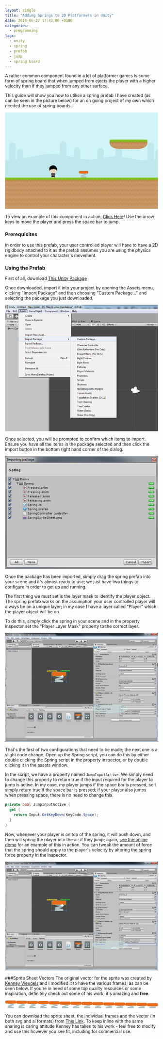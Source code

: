 ```yaml
---
layout: single
title: "Adding Springs to 2D Platformers in Unity"
date: 2014-06-27 17:43:00 +0100
categories:
  - programming
tags:
  - unity
  - spring
  - prefab
  - jump
  - spring board
---
```

A rather common component found in a lot of platformer games is some form of spring board that when jumped from ejects the player with a higher velocity than if they jumped from any other surface.

This guide will show you how to utilise a spring prefab I have created (as can be seen in the picture below) for an on going project of my own which needed the use of spring boards.

![](/assets/images/adding-springs-to-2d-platformers-in-unity/unity_spring_platform.png)

To view an example of this component in action, [Click Here](https://static.rastating.com/unity/spring/)! Use the arrow keys to move the player and press the space bar to jump.

### Prerequisites
In order to use this prefab, your user controlled player will have to have a 2D rigidbody attached to it as the prefab assumes you are using the physics engine to control your character's movement.

### Using the Prefab
First of all, download [This Unity Package](https://mega.nz/#!CUViRLSQ!qMiQ-AdZJgHlUKlbzXNXPdJeYHqgBml06zANfiGlyf8)

Once downloaded, import it into your project by opening the Assets menu, clicking "Import Package" and then choosing "Custom Package..." and selecting the package you just downloaded.

![](/assets/images/adding-springs-to-2d-platformers-in-unity/unity_import_package.png)

Once selected, you will be prompted to confirm which items to import. Ensure you have all the items in the package selected and then click the import button in the bottom right hand corner of the dialog.

![](/assets/images/adding-springs-to-2d-platformers-in-unity/unity_import_package_contents.png)

Once the package has been imported, simply drag the spring prefab into your scene and it's almost ready to use; we just have two things to configure in order to get up and running.

The first thing we must set is the layer mask to identify the player object. The spring prefab works on the assumption your user controlled player will always be on a unique layer; in my case I have a layer called "Player" which the player object will be on.

To do this, simply click the spring in your scene and in the property inspector set the "Player Layer Mask" property to the correct layer.

![](/assets/images/adding-springs-to-2d-platformers-in-unity/unity_spring_layer_mask.png)

That's the first of two configurations that need to be made; the next one is a slight code change. Open up the Spring script, you can do this by either double clicking the Spring script in the property inspector, or by double clicking it in the assets window.

In the script, we have a property named `JumpInputActive`. We simply need to change this property to return true if the input required for the player to jump is active. In my case, my player jumps if the space bar is pressed, so I simply return true if the space bar is pressed; if your player also jumps when pressing space, there is no need to change this.

```csharp
private bool JumpInputActive {
  get {
    return Input.GetKeyDown(KeyCode.Space);
  }
}
```

Now, whenever your player is on top of the spring, it will push down, and then will spring the player into the air if they jump; again, [see the online demo](https://static.rastating.com/unity/spring/) for an example of this in action. You can tweak the amount of force that the spring should apply to the player's velocity by altering the spring force property in the inspector.

![](/assets/images/adding-springs-to-2d-platformers-in-unity/unity_spring_force.png)

###Sprite Sheet Vectors
The original vector for the sprite was created by [Kenney Vieugels](http://www.kenney.nl/)
and I modified it to have the various frames, as can be seen below. If you're in need of some top quality resources or some inspiration, definitely check out some of his work; it's amazing and **free**.

![](/assets/images/adding-springs-to-2d-platformers-in-unity/spring.png)

You can download the sprite sheet, the individual frames and the vector (in both svg and ai formats) from [This Link](https://mega.nz/#!bMUSxTyC!8mAUfmWQ_ynuFBhByTYELjBt0kwQ83I8XfESMzDL0oo). To keep inline with the same sharing is caring attitude Kenney has taken to his work - feel free to modify and use this however you see fit, including for commercial use.
